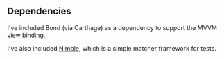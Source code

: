 ## Dependencies
I've included Bond (via Carthage) as a dependency to support the MVVM view binding.

I've also included [Nimble](https://github.com/Quick/Nimble), which is a simple matcher framework for tests.
